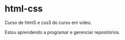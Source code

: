 # html-css
 Curso de html5 e css3 do curso em video.

Estou aprendendo a programar e gerenciar repositórios.